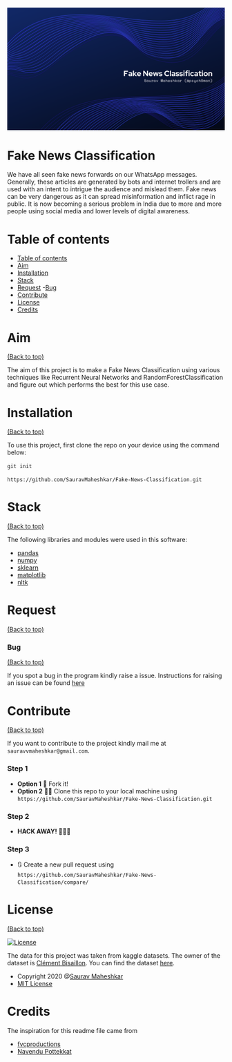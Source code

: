 ![Banner](https://github.com/SauravMaheshkar/Fake-News-Classification/blob/master/Banner.png)

# Fake News Classification

We have all seen fake news forwards on our WhatsApp messages. Generally, these articles are generated by bots and internet trollers and are used with an intent to intrigue the audience and mislead them. Fake news can be very dangerous as it can spread misinformation and inflict rage in public. It is now becoming a serious problem in India due to more and more people using social media and lower levels of digital awareness.


# Table of contents

- [Table of contents](#table-of-contents)
- [Aim](#aim)
- [Installation](#installation)
- [Stack](#stack)
- [Request](#request)
    -[Bug](#bug)
- [Contribute](#contribute)
- [License](#license)
- [Credits](#credits)

# Aim
[(Back to top)](#table-of-contents)

The aim of this project is to make a Fake News Classification using various techniques like Recurrent Neural Networks and RandomForestClassification and figure out which performs the best for this use case.

# Installation
[(Back to top)](#table-of-contents)

To use this project, first clone the repo on your device using the command below:

```git init```

```https://github.com/SauravMaheshkar/Fake-News-Classification.git``` 

# Stack

[(Back to top)](#table-of-contents)

The following libraries and modules were used in this software:

- [pandas](https://pandas.pydata.org/)
- [numpy](https://numpy.org/)
- [sklearn](https://scikit-learn.org/stable/)
- [matplotlib](https://matplotlib.org/)
- [nltk](https://www.nltk.org/py-modindex.html)




# Request
[(Back to top)](#table-of-contents)

### Bug 
[(Back to top)](#table-of-contents)

If you spot a bug in the program kindly raise a issue. Instructions for raising an issue can be found [here](https://docs.github.com/en/enterprise/2.15/user/articles/creating-an-issue)

# Contribute
[(Back to top)](#table-of-contents)

If you want to contribute to the project kindly mail me at `sauravvmaheshkar@gmail.com`.

### Step 1
 - **Option 1**
   🍴 Fork it!  
 - **Option 2**
    👯‍♂️ Clone this repo to your local machine using `https://github.com/SauravMaheshkar/Fake-News-Classification.git`
### Step 2

- **HACK AWAY!** 🔨🔨🔨

### Step 3

- 🔃 Create a new pull request using `https://github.com/SauravMaheshkar/Fake-News-Classification/compare/`


# License
[(Back to top)](#table-of-contents)

[![License](http://img.shields.io/:license-mit-blue.svg)](http://doge.mit-license.org)

The data for this project was taken from kaggle datasets. The owner of the dataset is [Clément Bisaillon](https://www.kaggle.com/clmentbisaillon). You can find the dataset [here](https://www.kaggle.com/clmentbisaillon/fake-and-real-news-dataset).

- Copyright 2020 @[Saurav Maheshkar](https://sauravmaheshkar.github.io/)
- [MIT License](https://opensource.org/licenses/MIT)


# Credits

The inspiration for this readme file came from
- [fvcproductions](https://gist.github.com/fvcproductions/1bfc2d4aecb01a834b46#license)
- [Navendu Pottekkat](https://github.com/navendu-pottekkat/awesome-readme/blob/master/README-template.md)

